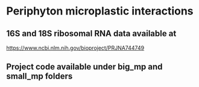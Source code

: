 # Periphyton microplastic interactions

## 16S and 18S ribosomal RNA data available at

https://www.ncbi.nlm.nih.gov/bioproject/PRJNA744749

## Project code available under big_mp and small_mp folders

